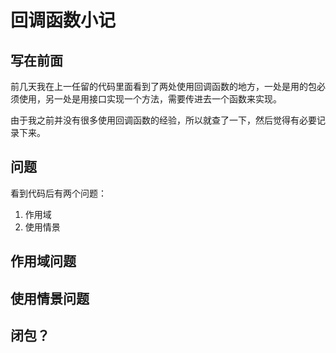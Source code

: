 # 回调函数小记

## 写在前面

前几天我在上一任留的代码里面看到了两处使用回调函数的地方，一处是用的包必须使用，另一处是用接口实现一个方法，需要传进去一个函数来实现。

由于我之前并没有很多使用回调函数的经验，所以就查了一下，然后觉得有必要记录下来。

## 问题
看到代码后有两个问题：

1. 作用域
2. 使用情景



## 作用域问题

## 使用情景问题

## 闭包？
